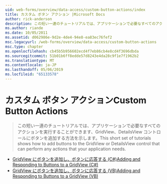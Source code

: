 ```yaml
---
uid: web-forms/overview/data-access/custom-button-actions/index
title: カスタム ボタン アクション |Microsoft Docs
author: rick-anderson
description: この短い一連のチュートリアルでは、アプリケーションで必要なすべてのアクションを実行することができます、GridView、DetailsView コントロールにボタンを追加する方法を示します。
ms.author: riande
ms.date: 10/05/2011
ms.assetid: d062986e-9d2e-4de4-94e8-ea83ec76fef2
msc.legacyurl: /web-forms/overview/data-access/custom-button-actions
msc.type: chapter
ms.openlocfilehash: cb45b5b956602ecd4f7eb86cb4e8cd4f3696dbda
ms.sourcegitcommit: 51b01b6ff8edde57d8243e4da28c9f1e7f1962b2
ms.translationtype: MT
ms.contentlocale: ja-JP
ms.lasthandoff: 05/06/2019
ms.locfileid: "65133578"
---
```

# <a name="custom-button-actions"></a><span data-ttu-id="4d2e8-103">カスタム ボタン アクション</span><span class="sxs-lookup"><span data-stu-id="4d2e8-103">Custom Button Actions</span></span>

> <span data-ttu-id="4d2e8-104">この短い一連のチュートリアルでは、アプリケーションで必要なすべてのアクションを実行することができます、GridView、DetailsView コントロールにボタンを追加する方法を示します。</span><span class="sxs-lookup"><span data-stu-id="4d2e8-104">This short set of tutorials shows how to add buttons to the GridView or DetailsView control that can perform any actions that your application needs.</span></span>

- [<span data-ttu-id="4d2e8-105">GridView にボタンを追加し、ボタンに応答する (C#)</span><span class="sxs-lookup"><span data-stu-id="4d2e8-105">Adding and Responding to Buttons to a GridView (C#)</span></span>](adding-and-responding-to-buttons-to-a-gridview-cs.md)
- [<span data-ttu-id="4d2e8-106">GridView にボタンを追加し、ボタンに応答する (VB)</span><span class="sxs-lookup"><span data-stu-id="4d2e8-106">Adding and Responding to Buttons to a GridView (VB)</span></span>](adding-and-responding-to-buttons-to-a-gridview-vb.md)
